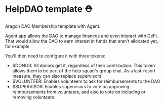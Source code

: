 # HelpDAO template ⛑

Aragon DAO Membership template with Agent.

Agent app allows the DAO to manage finances and even interact with DeFi. That would allow the DAO to earn interest in funds that aren't allocated yet, for example

You'll then need to configure it with three tokens:

- $DONOR: All donors get it, regardless of their contribution. This token allows them to be part of the help squad's group chat. As a last-resort measure, they can also replace supervisors
- $VOLUNTEER: Enables volunteers to ask for reimbursements to the DAO
- $SUPERVISOR: Enables supervisors to vote on approving reimbursements from volunteers, and also to vote on including or removing volunteers
